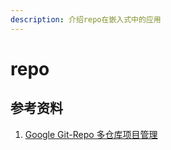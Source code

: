 ```yaml
---
description: 介绍repo在嵌入式中的应用
---
```

# repo
## 参考资料
1. [Google Git-Repo 多仓库项目管理](https://zhuanlan.zhihu.com/p/50564255)

